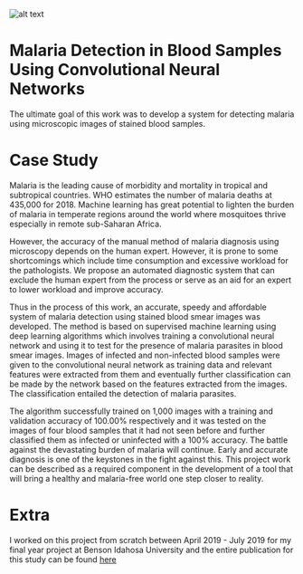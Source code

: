 ![alt text](https://repository-images.githubusercontent.com/241888521/acefcf80-55f4-11ea-945a-a1f63e292cb9)
# Malaria Detection in Blood Samples Using Convolutional Neural Networks
The ultimate goal of this work was to develop a system for detecting malaria using microscopic images of stained blood
samples.

# Case Study
Malaria is the leading cause of morbidity and mortality in tropical and subtropical countries. WHO
estimates the number of malaria deaths at 435,000 for 2018. Machine learning has great potential
to lighten the burden of malaria in temperate regions around the world where mosquitoes thrive
especially in remote sub-Saharan Africa.

However, the accuracy of the manual method of malaria
diagnosis using microscopy depends on the human expert. However, it is prone to some
shortcomings which include time consumption and excessive workload for the pathologists. We
propose an automated diagnostic system that can exclude the human expert from the process or
serve as an aid for an expert to lower workload and improve accuracy. 

Thus in the process of this work, an accurate, speedy and affordable system of malaria detection
using stained blood smear images was developed. The method is based on supervised machine
learning using deep learning algorithms which involves training a convolutional neural network
and using it to test for the presence of malaria parasites in blood smear images. Images of infected
and non-infected blood samples were given to the convolutional neural network as training data
and relevant features were extracted from them and eventually further classification can be made
by the network based on the features extracted from the images. The classification entailed the
detection of malaria parasites.

The algorithm successfully trained on 1,000 images with a training
and validation accuracy of 100.00% respectively and it was tested on the images of four blood
samples that it had not seen before and further classified them as infected or uninfected with a
100% accuracy. The battle against the devastating burden of malaria will continue. Early and
accurate diagnosis is one of the keystones in the fight against this. This project work can be
described as a required component in the development of a tool that will bring a healthy and
malaria-free world one step closer to reality.

# Extra
I worked on this project from scratch between April 2019 - July 2019 for my final year project at Benson Idahosa University and the entire publication for this study can be found [here](https://www.academia.edu/42984295/MALARIA_DETECTION_IN_BLOOD_SAMPLES_USING_CONVOLUTIONAL_NEURAL_NETWORKS) 
